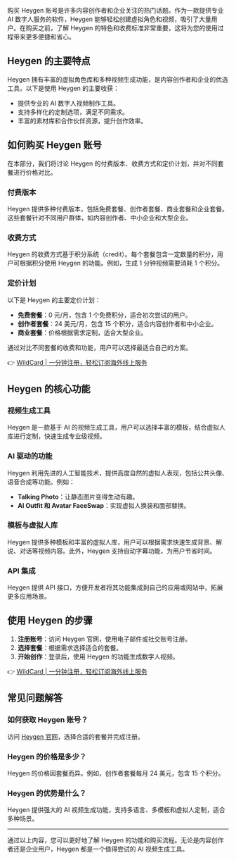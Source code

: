 购买 Heygen 账号是许多内容创作者和企业关注的热门话题。作为一款提供专业 AI 数字人服务的软件，Heygen 能够轻松创建虚拟角色和视频，吸引了大量用户。在购买之前，了解 Heygen 的特色和收费标准非常重要，这将为您的使用过程带来更多便捷和省心。

## Heygen 的主要特点

Heygen 拥有丰富的虚拟角色库和多种视频生成功能，是内容创作者和企业的优选工具。以下是使用 Heygen 的主要收获：

- 提供专业的 AI 数字人视频制作工具。
- 支持多样化的定制选项，满足不同需求。
- 丰富的素材库和合作伙伴资源，提升创作效率。

## 如何购买 Heygen 账号

在本部分，我们将讨论 Heygen 的付费版本、收费方式和定价计划，并对不同套餐进行价格对比。

### 付费版本

Heygen 提供多种付费版本，包括免费套餐、创作者套餐、商业套餐和企业套餐。这些套餐针对不同用户群体，如内容创作者、中小企业和大型企业。

### 收费方式

Heygen 的收费方式基于积分系统（credit）。每个套餐包含一定数量的积分，用户可根据积分使用 Heygen 的功能。例如，生成 1 分钟视频需要消耗 1 个积分。

### 定价计划

以下是 Heygen 的主要定价计划：

- **免费套餐**：0 元/月，包含 1 个免费积分，适合初次尝试的用户。
- **创作者套餐**：24 美元/月，包含 15 个积分，适合内容创作者和中小企业。
- **商业套餐**：价格根据需求定制，适合大型企业。

通过对比不同套餐的收费和功能，用户可以选择最适合自己的方案。

👉 [WildCard | 一分钟注册，轻松订阅海外线上服务](https://bit.ly/bewildcard)

## Heygen 的核心功能

### 视频生成工具

Heygen 是一款基于 AI 的视频生成工具，用户可以选择丰富的模板，结合虚拟人库进行定制，快速生成专业级视频。

### AI 驱动的功能

Heygen 利用先进的人工智能技术，提供高度自然的虚拟人表现，包括公共头像、语音合成等功能。例如：

- **Talking Photo**：让静态图片变得生动有趣。
- **AI Outfit 和 Avatar FaceSwap**：实现虚拟人换装和面部替换。

### 模板与虚拟人库

Heygen 提供多种模板和丰富的虚拟人库，用户可以根据需求快速生成背景、解说、对话等视频内容。此外，Heygen 支持自动字幕功能，为用户节省时间。

### API 集成

Heygen 提供 API 接口，方便开发者将其功能集成到自己的应用或网站中，拓展更多应用场景。

## 使用 Heygen 的步骤

1. **注册账号**：访问 Heygen 官网，使用电子邮件或社交账号注册。
2. **选择套餐**：根据需求选择适合的套餐。
3. **开始创作**：登录后，使用 Heygen 的功能生成数字人视频。

👉 [WildCard | 一分钟注册，轻松订阅海外线上服务](https://bit.ly/bewildcard)

## 常见问题解答

### 如何获取 Heygen 账号？

访问 [Heygen 官网](https://bit.ly/bewildcard)，选择合适的套餐并完成注册。

### Heygen 的价格是多少？

Heygen 的价格因套餐而异。例如，创作者套餐每月 24 美元，包含 15 个积分。

### Heygen 的优势是什么？

Heygen 提供强大的 AI 视频生成功能，支持多语言、多模板和虚拟人定制，适合多种场景。

---

通过以上内容，您可以更好地了解 Heygen 的功能和购买流程。无论是内容创作者还是企业用户，Heygen 都是一个值得尝试的 AI 视频生成工具。